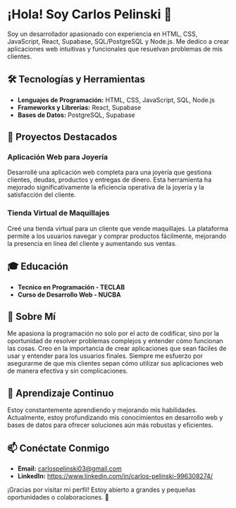# ¡Hola! Soy Carlos Pelinski 👋

Soy un desarrollador apasionado con experiencia en HTML, CSS, JavaScript, React, Supabase, SQL/PostgreSQL y Node.js. Me dedico a crear aplicaciones web intuitivas y funcionales que resuelvan problemas de mis clientes.

## 🛠️ Tecnologías y Herramientas

- **Lenguajes de Programación:** HTML, CSS, JavaScript, SQL, Node.js
- **Frameworks y Librerías:** React, Supabase
- **Bases de Datos:** PostgreSQL, Supabase

## 🚀 Proyectos Destacados

### Aplicación Web para Joyería
Desarrollé una aplicación web completa para una joyería que gestiona clientes, deudas, productos y entregas de dinero. Esta herramienta ha mejorado significativamente la eficiencia operativa de la joyería y la satisfacción del cliente.

### Tienda Virtual de Maquillajes
Creé una tienda virtual para un cliente que vende maquillajes. La plataforma permite a los usuarios navegar y comprar productos fácilmente, mejorando la presencia en línea del cliente y aumentando sus ventas.

## 🎓 Educación

- **Tecnico en Programación - TECLAB**
- **Curso de Desarrollo Web - NUCBA**

## 🌟 Sobre Mí

Me apasiona la programación no solo por el acto de codificar, sino por la oportunidad de resolver problemas complejos y entender cómo funcionan las cosas. Creo en la importancia de crear aplicaciones que sean fáciles de usar y entender para los usuarios finales. Siempre me esfuerzo por asegurarme de que mis clientes sepan cómo utilizar sus aplicaciones web de manera efectiva y sin complicaciones.

## 🌱 Aprendizaje Continuo

Estoy constantemente aprendiendo y mejorando mis habilidades. Actualmente, estoy profundizando mis conocimientos en desarrollo web y bases de datos para ofrecer soluciones aún más robustas y eficientes.

## 📫 Conéctate Conmigo

- **Email:** carlospelinski03@gmail.com
- **LinkedIn:** https://www.linkedin.com/in/carlos-pelinski-996308274/

¡Gracias por visitar mi perfil! Estoy abierto a grandes y pequeñas oportunidades o colaboraciones. 🚀
